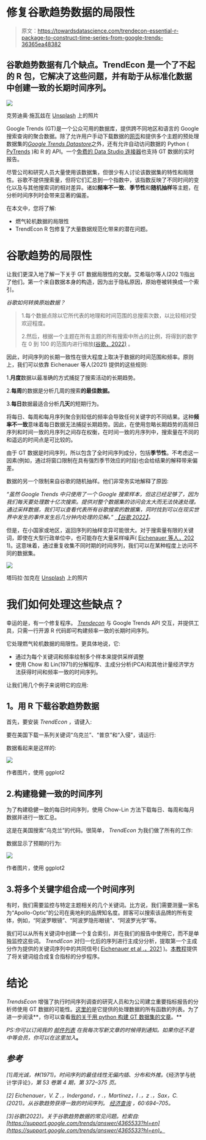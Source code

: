 # 修复谷歌趋势数据的局限性

> 原文：<https://towardsdatascience.com/trendecon-essential-r-package-to-construct-time-series-from-google-trends-36365ea48382>

## 谷歌趋势数据有几个缺点。TrendEcon 是一个了不起的 R 包，它解决了这些问题，并有助于从标准化数据中创建一致的长期时间序列。

![](img/74d215ef9fa93d183a135110d5067b7f.png)

克劳迪奥·施瓦兹在 [Unsplash](https://unsplash.com?utm_source=medium&utm_medium=referral) 上的照片

Google Trends (GT)是一个公众可用的数据库，提供跨不同地区和语言的 Google 搜索查询的聚合数据。除了允许用户手动下载数据的[网页](https://trends.google.com/)和提供多个主题的预处理数据集的[*Google Trends Datastore*](https://googletrends.github.io/data/)之外，还有允许自动访问数据的 Python ( [PyTrends](https://pypi.org/project/pytrends/) )和 R 的 API。一个[免费的 Data Studio 连接器](https://gtrends.app/)也支持 GT 数据的实时报告。

尽管公司和研究人员大量使用该数据集，但很少有人讨论该数据集的特性和局限性。谷歌不提供搜索量，但将它们汇总到一个指数中，该指数反映了不同时间的变化以及与其他搜索词的相对差异。诸如**频率不一致**、**季节性**和**随机抽样**等主题，在分析时间序列时会带来显著的偏差。

在本文中，您将了解:

*   燃气轮机数据的局限性
*   TrendEcon R 包修复了大量数据规范化带来的潜在问题。

# 谷歌趋势的局限性

让我们更深入地了解一下关于 GT 数据局限性的文献。艾希瑙尔等人(202 1)指出了他们。第一个来自数据本身的构造，因为出于隐私原因，原始卷被转换成一个索引。

*谷歌如何转换原始数据？*

> 1.每个数据点除以它所代表的地理和时间范围的总搜索次数，以比较相对受欢迎程度。
> 
> 2.然后，根据一个主题在所有主题的所有搜索中所占的比例，将得到的数字在 0 到 100 的范围内进行缩放[(谷歌，2022)](https://support.google.com/trends/answer/4365533?hl=en.) 。

因此，时间序列的长期一致性在很大程度上取决于数据的时间范围和频率。原则上，我们可以依靠 Eichenauer 等人(2021) 提供的这些规则:

1.**月度**数据以最准确的方式捕捉了搜索活动的长期趋势。

2.**每周**的数据是分析几周的搜索**的最佳数据。**

3.**每日**数据最适合分析**几天**的短期行为。

将每日、每周和每月序列聚合到较低的频率会导致任何关键字的不同结果。这种**频率不一致**意味着每日数据无法捕捉长期趋势。因此，在使用忽略长期趋势的高频日序列和时间一致的月序列之间存在权衡，在时间一致的月序列中，搜索量在不同的和遥远的时间点是可比较的。

由于 GT 数据是时间序列，所以包含了全时间序列成分，包括**季节性**。不考虑这一因素(例如，通过将窗口限制在具有强烈季节效应的时段)也会给结果的解释带来偏差。

数据的另一个限制来自谷歌的随机抽样。他们非常务实地解释了原因:

*“虽然 Google Trends 中只使用了一个 Google 搜索样本，但这已经足够了，因为我们每天要处理数十亿次搜索。提供对整个数据集的访问会太大而无法快速处理。通过采样数据，我们可以查看代表所有谷歌搜索的数据集，同时找到可以在现实世界中发生的事件发生后几分钟内处理的见解。”* [*【谷歌 2022】*](https://support.google.com/trends/answer/4365533?hl=en)*。*

但是，在小国家或地区，返回序列的抽样变异可能很大。对于搜索量有限的关键词，即使在大型行政单位中，也可能存在大量采样噪声( [Eichenauer 等人，202](https://onlinelibrary.wiley.com/doi/full/10.1111/ecin.13049) 1)。这意味着，通过重复收集不同时期的时间序列，我们可以在某种程度上访问不同的数据集。

![](img/ff179ce9928a6ef43956183d8ee84f20.png)

塔玛拉·加克在 [Unsplash](https://unsplash.com?utm_source=medium&utm_medium=referral) 上的照片

# 我们如何处理这些缺点？

幸运的是，有一个修复程序。 [*Trendecon*](https://trendecon.github.io/trendecon/) 与 Google Trends API 交互，并提供工具，只需一行开源 R 代码即可构建频率一致的长期时间序列。

它处理燃气轮机数据的局限性。更具体地说，它:

*   通过为每个关键词和频率绘制多个样本来提供采样调整
*   使用 Chow 和 Lin(1971)的分解程序、主成分分析(PCA)和其他计量经济学方法获得时间和频率一致的时间序列。

让我们用几个例子来说明它的应用:

## **1。用 R** 下载谷歌趋势数据

首先，要安装 *TrendEcon* ，请键入:

要在美国下载一系列关键词“乌克兰”、“普京”和“入侵”，请运行:

数据看起来是这样的:

![](img/b73c36dc7c86b89ebc355507511eb882.png)

作者图片，使用 ggplot2

## 2.构建稳健一致的时间序列

为了构建稳健一致的每日时间序列，使用 Chow-Lin 方法下载每日、每周和每月数据并进行一致汇总。

这是在美国搜索“乌克兰”的代码。很简单， *TrendEcon* 为我们做了所有的工作:

数据显示了预期的行为:

![](img/cd3d044c436f414d229c267ae4a43084.png)

作者图片，使用 ggplot2

## 3.将多个关键字组合成一个时间序列

有时，我们需要监控与特定主题相关的几个关键词。比方说，我们需要测量一家名为“Apollo-Optic”的公司在奥地利的品牌知名度。顾客可以搜索该品牌的所有变体，例如，“阿波罗眼镜”、“阿波罗隐形眼镜”、“阿波罗光学”等。

我们可以从所有关键词中创建一个复合索引，并在我们的报告中使用它，而不是单独监控这些词。 *TrendEcon* 对归一化后的序列进行主成分分析，提取第一个主成分作为提供的关键词序列中的共同信号( [Eichenauer et al .，2021](https://onlinelibrary.wiley.com/doi/full/10.1111/ecin.13049) )。[本教程](https://trendecon.github.io/trendecon/articles/daily-series.html)提供了将关键词组合成复合指标的分步程序。

# 结论

*TrendsEcon* 增强了执行时间序列调查的研究人员和为公司建立重要指标报告的分析师使用 GT 数据的可能性。[这里的](https://trendecon.github.io/trendecon/reference/index.html)是它提供的处理数据的所有函数的列表。为了进一步阅读**，你可以查看[我的关于用 python 构建 GT 数据集的文章](https://medium.com/analytics-vidhya/build-your-google-trends-app-in-python-be8e6fb0324b)。**

*PS:你可以订阅我的* [*邮件列表*](https://medium.com/subscribe/@petrkorab) *在我每次写新文章的时候得到通知。如果你还不是中等会员，你可以在这里加入*[](https://medium.com/@petrkorab/membership)**。**

## *参考*

*[1]周光诚，林(1971)。时间序列的最佳线性无偏内插、分布和外推。*《经济学与统计学评论》*，第 53 卷第 4 期，第 372–375 页。*

*[2] Eichenauer，V. Z .，Indergand，r .，Martínez，I .，z .，Sax，C. (2021)。从谷歌趋势获得一致的时间序列。 [*经济查询*](https://www.research-collection.ethz.ch/bitstream/handle/20.500.11850/519009/EconomicInquiry-2021-Eichenauer-ObtainingconsistenttimeseriesfromGoogleTrends.pdf?sequence=3&isAllowed=y) ，60:694–705。*

*[3]谷歌(2022)。关于谷歌趋势数据的常见问题。检索自:[https://support.google.com/trends/answer/4365533?hl=en](https://support.google.com/trends/answer/4365533?hl=en)。*